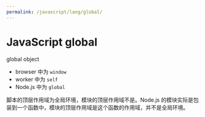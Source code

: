 ```yaml
---
permalink: /javascript/lang/global/
---
```


# JavaScript global

global object

- browser 中为 `window`
- worker 中为 `self`
- Node.js 中为 `global`

脚本的顶层作用域为全局环境，模块的顶层作用域不是。Node.js 的模块实际是包装到一个函数中，模块的顶层作用域是这个函数的作用域，并不是全局环境。
